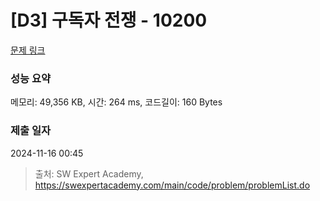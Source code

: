 # [D3] 구독자 전쟁 - 10200 

[문제 링크](https://swexpertacademy.com/main/code/problem/problemDetail.do?contestProbId=AXMCXV_qVgkDFAWv) 

### 성능 요약

메모리: 49,356 KB, 시간: 264 ms, 코드길이: 160 Bytes

### 제출 일자

2024-11-16 00:45



> 출처: SW Expert Academy, https://swexpertacademy.com/main/code/problem/problemList.do